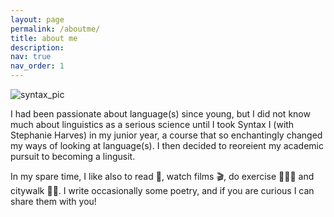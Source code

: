 ```yaml
---
layout: page
permalink: /aboutme/
title: about me
description:
nav: true
nav_order: 1
---
```


![syntax_pic](https://github.com/flrncykz/flrncykz.github.io/assets/132750368/3ea2fbe1-3e28-45bd-9a63-6f3a1cabcd7f)

I had been passionate about language(s) since young, but I did not know much about linguistics as a serious science until I took Syntax I (with Stephanie Harves) in my junior year, a course that so enchantingly changed my ways of looking at language(s). I then decided to reoreient my academic pursuit to becoming a lingusit.

In my spare time, I like also to read 📖, watch films 🎬, do exercise 🏋🏻‍♂️ and citywalk 🚶🏻. I write occasionally some poetry, and if you are curious I can share them with you!
